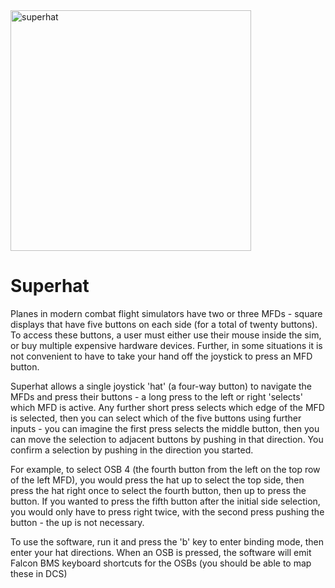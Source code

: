 <img width="385" alt="superhat" src="https://github.com/user-attachments/assets/c4a54373-c299-4636-af91-bbc63f567be9">

# Superhat
Planes in modern combat flight simulators have two or three MFDs - square displays that have five buttons on each side (for a total of twenty buttons). To access these buttons, a user must either use their mouse inside the sim, or buy multiple expensive hardware devices. Further, in some situations it is not convenient to have to take your hand off the joystick to press an MFD button.

Superhat allows a single joystick 'hat' (a four-way button) to navigate the MFDs and press their buttons - a long press to the left or right 'selects' which MFD is active. Any further short press selects which edge of the MFD is selected, then you can select which of the five buttons using further inputs - you can imagine the first press selects the middle button, then you can move the selection to adjacent buttons by pushing in that direction. You confirm a selection by pushing in the direction you started.

For example, to select OSB 4 (the fourth button from the left on the top row of the left MFD), you would press the hat up to select the top side, then press the hat right once to select the fourth button, then up to press the button. If you wanted to press the fifth button after the initial side selection, you would only have to press right twice, with the second press pushing the button - the up is not necessary.

To use the software, run it and press the 'b' key to enter binding mode, then enter your hat directions. When an OSB is pressed, the software will emit Falcon BMS keyboard shortcuts for the OSBs (you should be able to map these in DCS)
